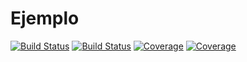# Ejemplo

[![Build Status](https://travis-ci.com/Erasmo98/Ejemplo.jl.svg?branch=master)](https://travis-ci.com/Erasmo98/Ejemplo.jl)
[![Build Status](https://ci.appveyor.com/api/projects/status/github/Erasmo98/Ejemplo.jl?svg=true)](https://ci.appveyor.com/project/Erasmo98/Ejemplo-jl)
[![Coverage](https://codecov.io/gh/Erasmo98/Ejemplo.jl/branch/master/graph/badge.svg)](https://codecov.io/gh/Erasmo98/Ejemplo.jl)
[![Coverage](https://coveralls.io/repos/github/Erasmo98/Ejemplo.jl/badge.svg?branch=master)](https://coveralls.io/github/Erasmo98/Ejemplo.jl?branch=master)
